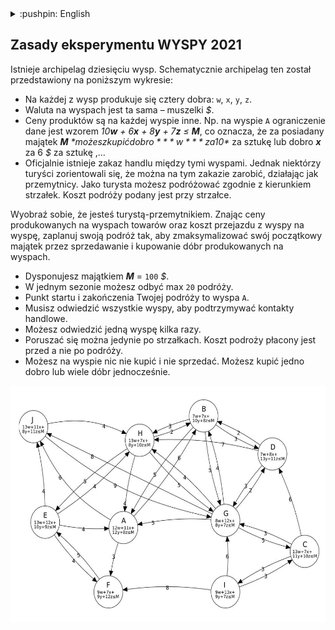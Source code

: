 <details><summary>:pushpin: English </summary>
<p>

## Rules of the ISLANDS 2021 Experiment

There is an archipelago of ten islands. This archipelago is schematically represented in the chart below:

- On each of the islands, four goods are produced: `w`, `x`, `y`, `z`.
- The currency on the islands is the same – seashells *$*.
- The prices of the products are different on each island. For example, on island `A`, the restriction is given by the formula *10**w** + 6**x** + 8**y** + 7**z** ≤ **M***, which means that for a total wealth of ***M*** *$*, you can buy good ***w*** for 10 *$* per unit or good ***x*** for 6 *$* per unit, etc.
- There is an official ban on trade between these islands. However, some tourists have realized that they can profit from this ban by acting as smugglers. As a tourist, you can travel according to the direction of the arrows. The cost of travel is given next to the arrow.

Imagine that you are a tourist-smuggler. Knowing the prices of the goods produced on the islands and the cost of traveling from one island to another, plan your trip to maximize your initial wealth by buying and selling goods produced on the islands.

- You have a total wealth of ***M*** = `100` *$*.
- You can make a maximum of `20` trips in one season.
- The starting and ending point of your trip is island `A`.
- You must visit all the islands to maintain trade contacts.
- You can visit one island multiple times.
- You can only move along the arrows. The cost of travel is paid before, not after the trip.
- You can choose not to buy or sell anything on an island. You can buy one good or many goods at the same time.

---
</p>
</details>



## Zasady eksperymentu WYSPY 2021




Istnieje archipelag dziesięciu wysp. Schematycznie archipelag ten został przedstawiony na poniższym wykresie:

- Na każdej z wysp produkuje się cztery dobra: `w`, `x`, `y`, `z`.
- Waluta na wyspach jest ta sama – muszelki *$*.
- Ceny produktów są na każdej wyspie inne. Np. na wyspie `A` ograniczenie dane jest wzorem *10**w** + 6**x** + 8**y** + 7**z** ≤ **M***, co oznacza, że za posiadany majątek ***M*** *$* możesz kupić dobro ***w*** za 10 *$* za sztukę lub dobro ***x*** za 6 *$* za sztukę ,…
- Oficjalnie istnieje zakaz handlu między tymi wyspami. Jednak niektórzy turyści zorientowali się, że można na tym zakazie zarobić, działając jak przemytnicy. Jako turysta możesz podróżować zgodnie z kierunkiem strzałek. Koszt podróży podany jest przy strzałce. 

Wyobraź sobie, że jesteś turystą-przemytnikiem.  Znając ceny produkowanych na wyspach towarów oraz koszt przejazdu z wyspy na wyspę, zaplanuj swoją podróż tak, aby zmaksymalizować swój początkowy majątek przez sprzedawanie i kupowanie dóbr produkowanych na wyspach.

- Dysponujesz majątkiem ***M*** = `100` *$*.
- W jednym sezonie możesz odbyć max `20` podróży.
- Punkt startu i zakończenia Twojej podróży to wyspa `A`.
- Musisz odwiedzić wszystkie wyspy, aby podtrzymywać kontakty handlowe.
- Możesz odwiedzić jedną wyspę kilka razy.
- Poruszać się można jedynie po strzałkach. Koszt podroży płacony jest przed a nie po podróży.
- Możesz na wyspie nic nie kupić i nie sprzedać. Możesz kupić jedno dobro lub wiele dóbr jednocześnie.

![](islands.jpg)

